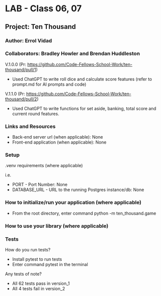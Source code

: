 # LAB - Class 06, 07

## Project: Ten Thousand

### Author: Errol Vidad
### Collaborators: Bradley Howler and Brendan Huddleston
V.1.0.0 (Pr: https://github.com/Code-Fellows-School-Work/ten-thousand/pull/1)
- Used ChatGPT to write roll dice and calculate score features (refer to prompt.md for AI prompts and code)

V.1.1.0 (Pr: https://github.com/Code-Fellows-School-Work/ten-thousand/pull/2)
- Used ChatGPT to write functions for set aside, banking, total score and current round features.

### Links and Resources
- Back-end server url (when applicable): None
- Front-end application (when applicable): None

### Setup
.venv requirements (where applicable)

i.e.

- PORT - Port Number: None
- DATABASE_URL - URL to the running Postgres instance/db: None

### How to initialize/run your application (where applicable)
- From the root directory, enter command python -m ten_thousand.game

### How to use your library (where applicable)
### Tests
How do you run tests?

- Install pytest to run tests
- Enter command pytest in the terminal

Any tests of note?
- All 62 tests pass in version_1
- All 4 tests fail in version_2
